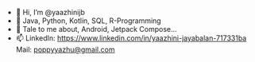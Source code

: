 - 🎀 Hi, I’m @yaazhinijb
- 👀 Java, Python, Kotlin, SQL, R-Programming
- 🌱 Tale to me about, Android, Jetpack Compose...
- 📫 LinkedIn: https://www.linkedin.com/in/yaazhini-jayabalan-717331ba
                          Mail: poppyyazhu@gmail.com

<!---
yaazhinijb/yaazhinijb is a ✨ special ✨ repository because its `README.md` (this file) appears on your GitHub profile.
You can click the Preview link to take a look at your changes.
--->
